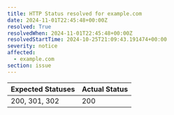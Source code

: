 ```yaml
---
title: HTTP Status resolved for example.com
date: 2024-11-01T22:45:48+00:00Z
resolved: True
resolvedWhen: 2024-11-01T22:45:48+00:00Z
resolvedStartTime: 2024-10-25T21:09:43.191474+00:00
severity: notice
affected:
  - example.com
section: issue
---
```


| Expected Statuses | Actual Status  |
|-------------------|----------------|
| 200, 301, 302 | 200 |
